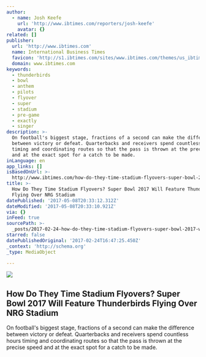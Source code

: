 ```yaml
---
author:
  - name: Josh Keefe
    url: 'http://www.ibtimes.com/reporters/josh-keefe'
    avatar: {}
related: []
publisher:
  url: 'http://www.ibtimes.com'
  name: International Business Times
  favicon: 'http://s1.ibtimes.com/sites/www.ibtimes.com/themes/us_ibtimes/favicon.ico'
  domain: www.ibtimes.com
keywords:
  - thunderbirds
  - bowl
  - anthem
  - pilots
  - flyover
  - super
  - stadium
  - pre-game
  - exactly
  - singer
description: >-
  On football's biggest stage, fractions of a second can make the difference
  between victory or defeat. Quarterbacks and receivers spend countless hours
  timing and coordinating routes so that the pass is thrown at the precise speed
  and at the exact spot for a catch to be made.
inLanguage: en
app_links: []
isBasedOnUrl: >-
  http://www.ibtimes.com/how-do-they-time-stadium-flyovers-super-bowl-2017-will-feature-thunderbirds-flying-2486118
title: >-
  How Do They Time Stadium Flyovers? Super Bowl 2017 Will Feature Thunderbirds
  Flying Over NRG Stadium
datePublished: '2017-05-08T20:33:12.312Z'
dateModified: '2017-05-08T20:33:10.921Z'
via: {}
inFeed: true
sourcePath: >-
  _posts/2017-02-24-how-do-they-time-stadium-flyovers-super-bowl-2017-will-feat.md
starred: false
datePublishedOriginal: '2017-02-24T16:47:25.450Z'
_context: 'http://schema.org'
_type: MediaObject

---
```

<article style=""><img src="https://imgflo.herokuapp.com/graph/2b2431f8e7ba7b0/fab0727182eba6dbe8d338582172527d/noop.jpg?input=http%3A%2F%2Fs1.ibtimes.com%2Fsites%2Fwww.ibtimes.com%2Ffiles%2F2017%2F02%2F03%2Frtx25vzn.jpg" /><h1>How Do They Time Stadium Flyovers? Super Bowl 2017 Will Feature Thunderbirds Flying Over NRG Stadium</h1><p>On football's biggest stage, fractions of a second can make the difference between victory or defeat. Quarterbacks and receivers spend countless hours timing and coordinating routes so that the pass is thrown at the precise speed and at the exact spot for a catch to be made.</p></article>
